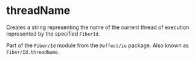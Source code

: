 # threadName

Creates a string representing the name of the current thread of execution
represented by the specified `FiberId`.

Part of the `Fiber/Id` module from the `@effect/io` package. Also known as `Fiber/Id.threadName`.
